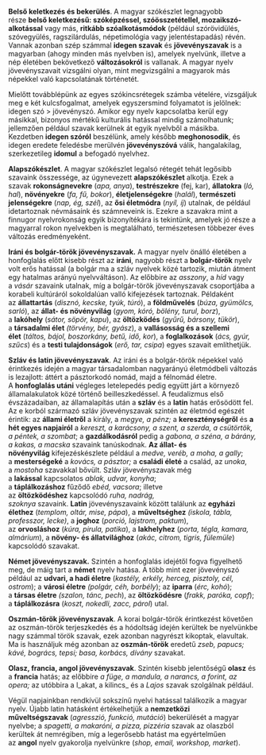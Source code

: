 **Belső keletkezés és bekerülés**. A magyar szókészlet legnagyobb része **belső keletkezésű: szóképzéssel, szóösszetétellel, mozaikszó-alkotással** vagy más, **ritkább szóalkotásmódok** (például szórövidülés, szóvegyülés, ragszilárdulás, népetimológia vagy jelentéstapadás) révén. Vannak azonban szép számmal **idegen szavak** és **jövevényszavak** is a magyarban (ahogy minden más nyelvben is), amelyek nyelvünk, illetve a nép életében bekövetkező **változásokról** is vallanak. A magyar nyelv jövevényszavait vizsgálni olyan, mint megvizsgálni a magyarok más népekkel való kapcsolatának történetét.

Mielőtt továbblépünk az egyes szókincsrétegek számba vételére, vizsgáljuk meg e két kulcsfogalmat, amelyek egyszersmind folyamatot is jelölnek: idegen szó > jövevényszó. Amikor egy nyelv kapcsolatba kerül egy másikkal, bizonyos mértékű kulturális hatással mindig számolhatunk; jellemzően például szavak kerülnek át egyik nyelvből a másikba. Kezdetben **idegen szóról** beszélünk, amely később **meghonosodik**, és idegen eredete feledésbe merülvén **jövevényszóvá** válik, hangalakilag, szerkezetileg **idomul** a befogadó nyelvhez.

**Alapszókészlet**. A magyar szókészlet legalsó rétegét tehát legősibb szavaink összessége, az úgynevezett **alapszókészlet** alkotja. Ezek a szavak **rokonságnevekre** (_apa, anya_), **testrészekre** (fej, kar), **állatokra** (_ló, hal_), **növényekre** (_fa, fű, bokor_), **életjelenségekre** (_halál_), **természeti jelenségekre** (_nap, ég, szél_), az **ősi életmódra** (_nyíl, íj_) utalnak, de például idetartoznak névmásaink és számneveink is. Ezekre a szavakra mint a finnugor nyelvrokonság egyik bizonyítékára is tekintünk, amelyek jó része a magyarral rokon nyelvekben is megtalálható, természetesen többezer éves változás eredményeként.

**Iráni és bolgár-török jövevényszavak.** A magyar nyelv önálló életében a honfoglalás előtt kisebb részt az **iráni**, nagyobb részt a **bolgár-török** nyelv volt erős hatással (a bolgár ma a szláv nyelvek közé tartozik, miután átment egy hatalmas arányú nyelvváltáson). Az előbbire az _asszony_, a _híd_ vagy a _vásár_ szavaink utalnak, míg a bolgár-török jövevényszavak csoportjába a korabeli kultúráról sokoldalúan valló kifejezések tartoznak. Példaként az **állattartás** (_disznó, kecske, tyúk, túró_), a **földművelés** (_búza, gyümölcs, sarló_), az **állat- és növényvilág** (_gyom, kóró, bölény, turul, borz_), a **lakóhely** (_sátor, söpör, kapu_), az **öltözködés** (_gyűrű, bársony, tükör_), a **társadalmi élet** _(törvény, bér, gyász_), a **vallásosság és a szellemi élet** (_táltos, bájol, boszorkány, betű, idő, kor_), a **foglalkozások** (_ács, gyúr, szűcs_) és a **testi tulajdonságok** (_erő, tar, csipa_) egyes szavait említhetjük.

**Szláv és latin jövevényszavak**. Az iráni és a bolgár-török népekkel való érintkezés idején a magyar társadalomban nagyarányú életmódbeli változás is lezajlott: áttért a pásztorkodó nomád, majd a félnomád életre. A **honfoglalás utáni** végleges letelepedés pedig együtt járt a környező államalakulatok közé történő beilleszkedéssel. A feudalizmus első évszázadaiban, az államalapítás után a **szláv** és a **latin** hatás erősödött fel. Az e korból származó szláv jövevényszavak szintén az életmód egészét érintik: az **állami életről** a király, a _megye, a pénz;_ a **kereszténységről** és **a hét egyes napjairól** a _kereszt, a karácsony, a szent, a szerda, a csütörtök, a péntek, a szombat_; a **gazdálkodásról** pedig a _gabona, a széna, a bárány, a kakas, a macska_ szavaink tanúskodnak. **Az állat- és növényvilág** kifejezéskészlete például a _medve, veréb, a moha, a gally_; a **mesterségeké** a _kovács, a pásztor;_ a **családi életé** a család, az _unoka_, a _mostoha_ szavakkal bővült. Szláv jövevényszavak még a **lakással** kapcsolatos _ablak, udvar, konyha_; a **táplálkozáshoz** fűződő _ebéd, vacsora_; illetve az **öltözködéshez** kapcsolódó _ruha, nadrág, szoknya_ szavaink. **Latin** jövevényszavaink között találunk az **egyházi élethez** (_templom, oltár, mise, pápa_), a **műveltséghez** _(iskola, tábla, professzor, lecke)_, a **joghoz** (_porció, lajstrom, paktum_), az **orvosláshoz** (_kúra, pirula, patika_), a **lakhelyhez** (_porta, tégla, kamara, almárium_), a **növény- és állatvilághoz** (_akác, citrom, tigris, fülemüle_) kapcsolódó szavakat.

**Német jövevényszavak.** Szintén a honfoglalás idejétől fogva figyelhető meg, de máig tart a **német** nyelv hatása. A több mint ezer jövevényszó például az **udvari, a hadi életre** (_kastély, erkély, herceg, pisztoly, cél, ostrom_); a **városi életre** _(polgár, céh, borbély_); az **iparra** (_érc, kohó_); a **társas életre** _(szalon, tánc, pech_), az **öltözködésre** (_frakk, paróka, copf_); a **táplálkozásra** (_koszt, nokedli, zacc, párol_) utal.

**Oszmán-török jövevényszavak**. A korai bolgár-török érintkezést követően az oszmán-török terjeszkedés és a hódoltság idején kerültek be nyelvünkbe nagy számmal török szavak, ezek azonban nagyrészt kikoptak, elavultak. Ma is használjuk még azonban az **oszmán-török** eredetű _zseb, papucs; kávé, bogrács, tepsi; basa, korbács, dívány_ szavakat.

**Olasz, francia, angol jövevényszavak**. Szintén kisebb jelentőségű **olasz** és a **francia** hatás; az előbbire _a füge, a mandula, a narancs, a forint, az opera;_ az utóbbira a l_akat, a kilincs_ és a _Lajos_ szavak szolgálnak például.

Végül napjainkban rendkívül sokszínű nyelvi hatással találkozik a magyar nyelv. Újabb latin hatásként értékelhetjük a **nemzetközi műveltségszavak** (_agresszió, funkció, mutáció_) bekerülését a magyar nyelvbe; a _spagetti, a makaróni, a pizza, pizzéria_ szavak az olaszból kerültek át nemrégiben, míg a legerősebb hatást ma egyértelműen az **angol** nyelv gyakorolja nyelvünkre (_shop, email, workshop, market_).